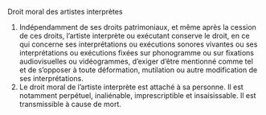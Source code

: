 Droit moral des artistes interprètes
1) Indépendamment de ses droits patrimoniaux, et même après la cession de ces droits,
l’artiste interprète ou exécutant conserve le droit, en ce qui concerne ses interprétations
ou exécutions sonores vivantes ou ses interprétations ou exécutions fixées sur
phonogramme ou sur fixations audiovisuelles ou vidéogrammes, d’exiger d’être
mentionné comme tel et de s’opposer à toute déformation, mutilation ou autre
modification de ses interprétations.
2) Le droit moral de l’artiste interprète est attaché à sa personne. Il est notamment perpétuel,
inaliénable, imprescriptible et insaisissable. Il est transmissible à cause de mort.